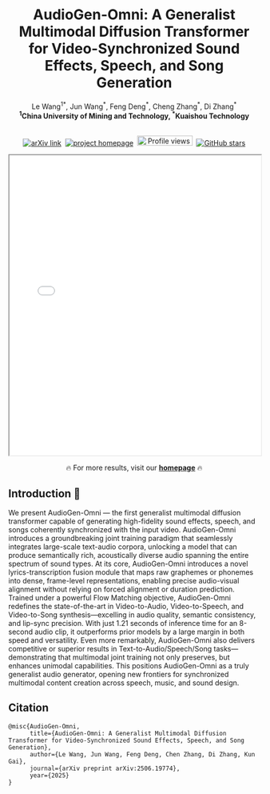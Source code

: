<h1 align="center">AudioGen-Omni: A Generalist Multimodal Diffusion Transformer for Video-Synchronized Sound Effects, Speech, and Song Generation</h1>

<div align='center'>
  <span class="author-block">Le Wang<sup>1</sup><sup>*</sup>, Jun Wang<sup>*</sup>, Feng Deng<sup>*</sup>, Cheng Zhang<sup>*</sup>, Di Zhang<sup>*</sup></span>
</div>

<div align='center'>
  <span class="author-block"><strong><sup>1</sup>China University of Mining and Technology, </strong></span>
  <span class="author-block"><strong><sup>*</sup>Kuaishou Technology</strong></span>
</div>
<br>

<div align="center">

  <!-- 📄 Paper / project / GitHub stats -->
  <p>
    <a href="https://arxiv.org/abs/2506.19774" target="_blank"><img src="https://img.shields.io/badge/Paper-KlingFoley-red" alt="arXiv link"></a>&nbsp;
    <a href="https://github.com/ciyou2/AudioGen-Omni/" target="_blank"><img src="https://img.shields.io/badge/Project-Homepage-green" alt="project homepage"></a>&nbsp;
    <img src="https://komarev.com/ghpvc/?username=kwavefoley&color=5865f2" alt="Profile views" width="110.2" height="20">&nbsp;
    <a href="https://github.com/ciyou2/AudioGen-Omni" target="_blank"><img src="https://img.shields.io/github/stars/ciyou2/AudioGen-Omni?style=social" alt="GitHub stars"></a>
  </p>

  <!-- 🎬 Showcase -->
  <iframe src="./content/figure2.pdf" width="100%" height="600px"></iframe>
  <p>🔥 For more results, visit our <a href="https://ciyou2.github.io/OmniGen/" target="_blank"><strong>homepage</strong></a> 🔥</p>

</div>

## Introduction 📖
We present AudioGen-Omni  — the first generalist multimodal diffusion transformer capable of generating high-fidelity sound effects, speech, and songs coherently synchronized with the input video. AudioGen-Omni  introduces a groundbreaking joint training paradigm that seamlessly integrates large-scale text-audio corpora, unlocking a model that can produce semantically rich, acoustically diverse audio spanning the entire spectrum of sound types. At its core, AudioGen-Omni  introduces a novel lyrics-transcription fusion module that maps raw graphemes or phonemes into dense, frame-level representations, enabling precise audio-visual alignment without relying on forced alignment or duration prediction. Trained under a powerful Flow Matching objective, AudioGen-Omni  redefines the state-of-the-art in Video-to-Audio, Video-to-Speech, and Video-to-Song synthesis—excelling in audio quality, semantic consistency, and lip-sync precision. With just 1.21 seconds of inference time for an 8-second audio clip, it outperforms prior models by a large margin in both speed and versatility.
Even more remarkably, AudioGen-Omni  also delivers competitive or superior results in Text-to-Audio/Speech/Song tasks—demonstrating that multimodal joint training not only preserves, but enhances unimodal capabilities. This positions AudioGen-Omni  as a truly generalist audio generator, opening new frontiers for synchronized multimodal content creation across speech, music, and sound design.
 
## Citation
```
@misc{AudioGen-Omni,
      title={AudioGen-Omni: A Generalist Multimodal Diffusion Transformer for Video-Synchronized Sound Effects, Speech, and Song Generation},
      author={Le Wang, Jun Wang, Feng Deng, Chen Zhang, Di Zhang, Kun Gai},
      journal={arXiv preprint arXiv:2506.19774},
      year={2025}
}
```
